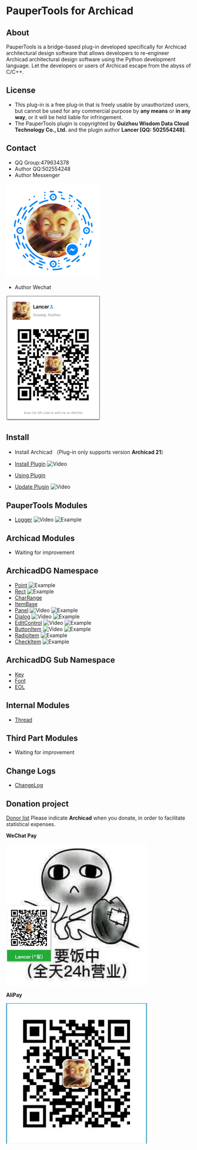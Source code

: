 # PauperTools for Archicad

## About

PauperTools is a bridge-based plug-in developed specifically for Archicad architectural design software that allows developers to re-engineer Archicad architectural design software using the Python development language. Let the developers or users of Archicad escape from the abyss of C/C++.

## License

* This plug-in is a free plug-in that is freely usable by unauthorized users, but cannot be used for any commercial purpose by **any means** or **in any way**, or it will be held liable for infringement.
* The PauperTools plugin is copyrighted by **Guizhou Wisdom Data Cloud Technology Co., Ltd.** and the plugin author **Lancer [QQ: 502554248]**.

## Contact
* QQ Group:479634378
* Author QQ:502554248
* Author Messenger

<img src="Imgs/messager.JPG" width="256px" height="256px" />

* Author Wechat

<img src="Imgs/wechat.jpg" width="256px" height="340px" />

## Install

* Install Archicad （Plug-in only supports version **Archicad 21**）

* [Install Plugin](Docs/PauperToolsInstall.md) ![Video][video_url]

* [Using Plugin](Docs/PauperToolsUsing.md)

* [Update Plugin](Docs/PauperToolsUpdate.md) ![Video][video_url]

## PauperTools Modules

* [Logger](Docs/PauperTools_Logger.md) ![Video][video_url] ![Example][example_url]

## Archicad Modules

* Waiting for improvement

## ArchicadDG Namespace

* [Point](Docs/ArchicadDG/Point.md) ![Example][example_url]
* [Rect](Docs/ArchicadDG/Rect.md) ![Example][example_url]
* [CharRange](Docs/ArchicadDG/CharRange.md)
* [ItemBase](Docs/ArchicadDG/m_item/README.md)
* [Panel](Docs/ArchicadDG/m_panel/README.md) ![Video][video_url] ![Example][example_url]
* [Dialog](Docs/ArchicadDG/m_dialog/README.md) ![Video][video_url] ![Example][example_url]
* [EditControl](Docs/ArchicadDG/m_edit_control/README.md) ![Video][video_url] ![Example][example_url]
* [ButtonItem](Docs/ArchicadDG/m_button/README.md) ![Video][video_url] ![Example][example_url]
* [RadioItem](Docs/ArchicadDG/m_radio_item/README.md) ![Example][example_url]
* [CheckItem](Docs/ArchicadDG/m_check_item/README.md) ![Example][example_url]

## ArchicadDG Sub Namespace

* [Key](Docs/ArchicadDG/Key/README.md)
* [Font](Docs/ArchicadDG/Font/README.md)
* [EOL](Docs/ArchicadDG/EOL/README.md)

## Internal Modules

* [Thread](Docs/Py_Thread.md) 

## Third Part Modules

* Waiting for improvement

## Change Logs

* [ChangeLog](Docs/ChangeLog.md)

## Donation project

[Donor list](Donation/Donor.md) Please indicate **Archicad** when you donate, in order to facilitate statistical expenses.

**WeChat Pay**

<img src="Imgs/wechat_donation.jpg" width="384px" height="384px" />

**AliPay**

<img src="Imgs/alipay_donation.jpg" width="384px" height="384px" />



[video_url]:https://img.shields.io/badge/Video-OK-brightgreen.svg
[example_url]:https://img.shields.io/badge/Example-OK-brightgreen.svg